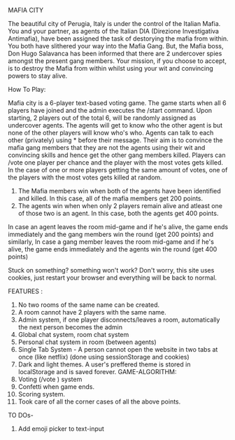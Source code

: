 MAFIA CITY

The beautiful city of Perugia, Italy is under the control of the Italian Mafia.
You and your partner, as agents of the Italian DIA (Direzione Investigativa Antimafia), have been assigned the task of destorying the mafia from within. You both have slithered your way into the Mafia Gang. But, the Mafia boss, Don Hugo Salavanca has been informed that there are 2 undercover spies amongst the present gang members. Your mission, if you choose to accept, is to destroy the Mafia from within whilst using your wit and convincing powers to stay alive.


How To Play:

Mafia city is a 6-player text-based voting game. The game starts when all 6 players have joined and the admin executes the /start command.
Upon starting, 2 players out of the total 6, will be randomly assigned as undercover agents. The agents will get to know who the other agent is but none of the other players will know who's who.
Agents can talk to each other (privately) using * before their message.
Their aim is to convince the mafia gang members that they are not the agents using their wit and convincing skills and hence get the other gang members killed.
Players can /vote one player per chance and the player with the most votes gets killed.
In the case of one or more players getting the same amount of votes, one of the players with the most votes gets killed at random.
1. The Mafia members win when both of the agents have been identified and killed. In this case, all of the mafia members get 200 points.
2. The agents win when when only 2 players remain alive and atleast one of those two is an agent. In this case, both the agents get 400 points.

In case an agent leaves the room mid-game and if he's alive, the game ends immediately and the gang members win the round (get 200 points) and similarly,
In case a gang member leaves the room mid-game and if he's alive, the game ends immediately and the agents win the round (get 400 points)

Stuck on something? something won't work? Don't worry, this site uses cookies, just restart your browser and everything will be back to normal.


FEATURES : 

1. No two rooms of the same name can be created.
2. A room cannot have 2 players with the same name.
3. Admin system, if one player disconnects/leaves a room, automatically the next person becomes the admin
4. Global chat system, room chat system
5. Personal chat system in room (between agents)
6. Single Tab System - A person cannot open the website in two tabs at once (like netflix) (done using sessionStorage and cookies)
7. Dark and light themes. A user's preffered theme is stored in localStorage and is saved forever.
   GAME-ALGORITHM:
8. Voting (/vote <id>) system
9. Confetti when game ends.
10. Scoring system.
11. Took care of all the corner cases of all the above points.
  
TO DOs-
1. Add emoji picker to text-input
